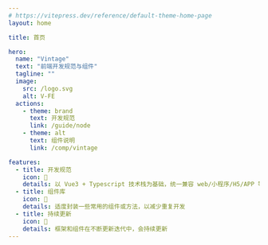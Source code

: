 ```yaml
---
# https://vitepress.dev/reference/default-theme-home-page
layout: home

title: 首页

hero:
  name: "Vintage"
  text: "前端开发规范与组件"
  tagline: ""
  image:
    src: /logo.svg
    alt: V-FE
  actions:
    - theme: brand
      text: 开发规范
      link: /guide/node
    - theme: alt
      text: 组件说明
      link: /comp/vintage

features:
  - title: 开发规范
    icon: 🧭
    details: 以 Vue3 + Typescript 技术栈为基础，统一兼容 web/小程序/H5/APP 等多端开发规范
  - title: 组件库
    icon: 💎
    details: 适度封装一些常用的组件或方法，以减少重复开发
  - title: 持续更新
    icon: 🐌
    details: 框架和组件在不断更新迭代中，会持续更新
---
```


